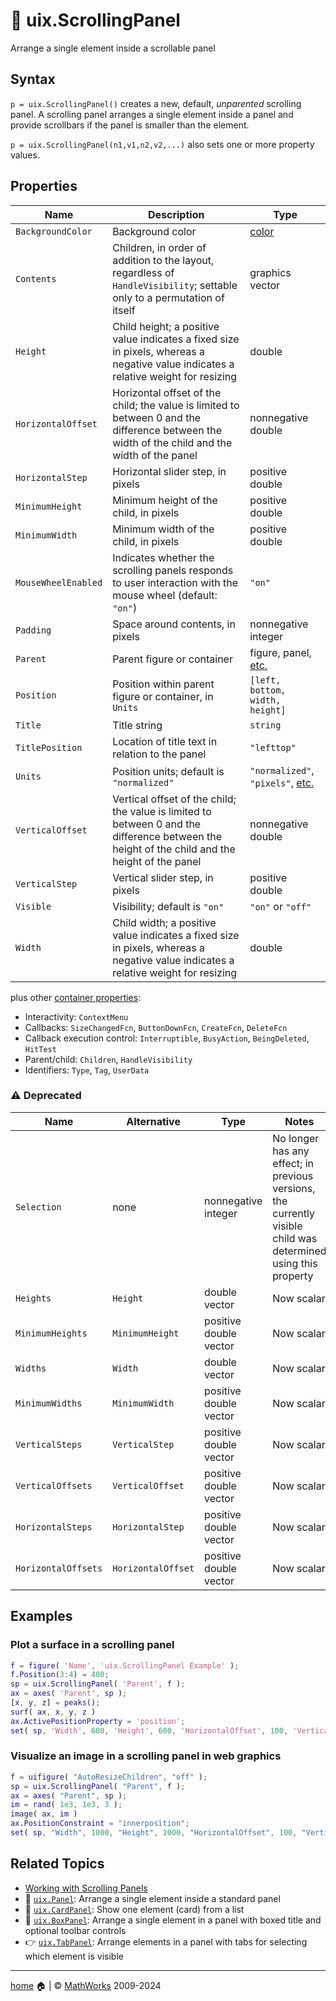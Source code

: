 # :scroll: uix.ScrollingPanel

Arrange a single element inside a scrollable panel

## Syntax

`p = uix.ScrollingPanel()` creates a new, default, *unparented* scrolling panel. A scrolling panel arranges a single element inside a panel and provide scrollbars if the panel is smaller than the element.

`p = uix.ScrollingPanel(n1,v1,n2,v2,...)` also sets one or more property values.

## Properties

| Name | Description | Type |
| --- | --- | --- |
| `BackgroundColor` | Background color | [color](https://www.mathworks.com/help/matlab/creating_plots/specify-plot-colors.html) |
| `Contents` | Children, in order of addition to the layout, regardless of `HandleVisibility`; settable only to a permutation of itself | graphics vector |
| `Height` | Child height; a positive value indicates a fixed size in pixels, whereas a negative value indicates a relative weight for resizing | double |
| `HorizontalOffset` | Horizontal offset of the child; the value is limited to between 0 and the difference between the width of the child and the width of the panel | nonnegative double |
| `HorizontalStep` | Horizontal slider step, in pixels | positive double |
| `MinimumHeight` | Minimum height of the child, in pixels | positive double |
| `MinimumWidth` | Minimum width of the child, in pixels | positive double |
| `MouseWheelEnabled` | Indicates whether the scrolling panels responds to user interaction with the mouse wheel (default: `"on"`) | `"on"` | `"off"` |
| `Padding` | Space around contents, in pixels | nonnegative integer |
| `Parent` | Parent figure or container | figure, panel, [etc.](https://www.mathworks.com/help/matlab/ref/matlab.ui.container.panel-properties.html#mw_e4809363-1f35-4bc7-89f8-36ed9cccb017) |
| `Position` | Position within parent figure or container, in `Units` | `[left, bottom, width, height]` |
| `Title` | Title string | `string` |
| `TitlePosition` | Location of title text in relation to the panel | `"lefttop"` | `"centertop"` | `"righttop"` | `"leftbottom"` | `"centerbottom"` | `"rightbottom"` |
| `Units` | Position units; default is `"normalized"` | `"normalized"`, `"pixels"`, [etc.](https://www.mathworks.com/help/matlab/ref/matlab.ui.container.panel-properties.html#bub8wap-1_sep_shared-Position) |
| `VerticalOffset` | Vertical offset of the child; the value is limited to between 0 and the difference between the height of the child and the height of the panel | nonnegative double |
| `VerticalStep` | Vertical slider step, in pixels | positive double |
| `Visible` | Visibility; default is `"on"` | `"on"` or `"off"` |
| `Width` | Child width; a positive value indicates a fixed size in pixels, whereas a negative value indicates a relative weight for resizing | double |

plus other [container properties](https://www.mathworks.com/help/matlab/ref/matlab.ui.container.panel-properties.html):
* Interactivity: `ContextMenu`
* Callbacks: `SizeChangedFcn`, `ButtonDownFcn`, `CreateFcn`, `DeleteFcn`
* Callback execution control: `Interruptible`, `BusyAction`, `BeingDeleted`, `HitTest`
* Parent/child: `Children`, `HandleVisibility`
* Identifiers: `Type`, `Tag`, `UserData`

### :warning: Deprecated

| Name | Alternative | Type | Notes |
| --- | --- | --- | --- |
| `Selection` | none | nonnegative integer | No longer has any effect; in previous versions, the currently visible child was determined using this property |
| `Heights` | `Height` | double vector | Now scalar |
| `MinimumHeights` | `MinimumHeight` | positive double vector | Now scalar |
| `Widths` | `Width` | double vector | Now scalar |
| `MinimumWidths` | `MinimumWidth` | positive double vector | Now scalar |
| `VerticalSteps` | `VerticalStep` | positive double vector | Now scalar |
| `VerticalOffsets` | `VerticalOffset` | positive double vector | Now scalar |
| `HorizontalSteps` | `HorizontalStep` | positive double vector | Now scalar |
| `HorizontalOffsets` | `HorizontalOffset` | positive double vector | Now scalar |

## Examples

### Plot a surface in a scrolling panel

```matlab
f = figure( 'Name', 'uix.ScrollingPanel Example' );
f.Position(3:4) = 400;
sp = uix.ScrollingPanel( 'Parent', f );
ax = axes( 'Parent', sp );
[x, y, z] = peaks();
surf( ax, x, y, z )
ax.ActivePositionProperty = 'position';
set( sp, 'Width', 600, 'Height', 600, 'HorizontalOffset', 100, 'VerticalOffset', 100 )
```

### Visualize an image in a scrolling panel in web graphics

```matlab
f = uifigure( "AutoResizeChildren", "off" );
sp = uix.ScrollingPanel( "Parent", f );
ax = axes( "Parent", sp );
im = rand( 1e3, 1e3, 3 );
image( ax, im )
ax.PositionConstraint = "innerposition";
set( sp, "Width", 1000, "Height", 1000, "HorizontalOffset", 100, "VerticalOffset", 100 )
```

## Related Topics

* [Working with Scrolling Panels](WorkingWithScrollingPanels.md)
* :page_facing_up: [`uix.Panel`](uixPanel.md): Arrange a single element inside a standard panel
* :card_index: [`uix.CardPanel`](uixCardPanel.md): Show one element (card) from a list
* :black_square_button: [`uix.BoxPanel`](uixBoxPanel.md): Arrange a single element in a panel with boxed title and optional toolbar controls
* :point_right: [`uix.TabPanel`](uixTabPanel.md): Arrange elements in a panel with tabs for selecting which element is visible

___

[home](index.md) :house: | :copyright: [MathWorks](https://www.mathworks.com/services/consulting.html) 2009-2024